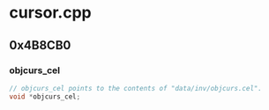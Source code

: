 # cursor.cpp

## 0x4B8CB0

### objcurs_cel

```c
// objcurs_cel points to the contents of "data/inv/objcurs.cel".
void *objcurs_cel;
```
